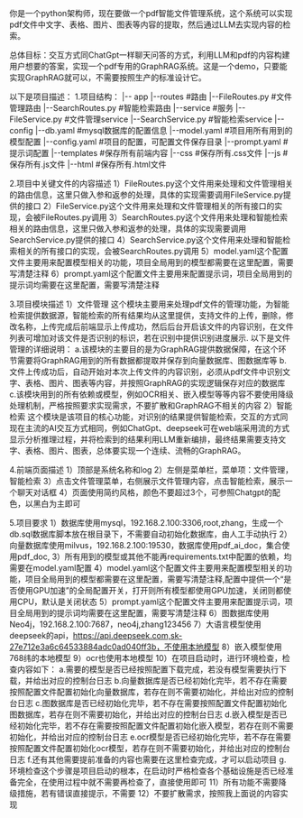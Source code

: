你是一个python架构师，现在要做一个pdf智能文件管理系统，这个系统可以实现pdf文件中文字、表格、图片、图表等内容的提取，然后通过LLM去实现内容的检索。

总体目标：交互方式同ChatGpt一样聊天问答的方式，利用LLM和pdf的内容构建用户想要的答案，实现一个pdf专用的GraphRAG系统。这是一个demo，只要能实现GraphRAG就可以，不需要按照生产的标准设计它。

以下是项目描述：
1.项目结构：
|-- app
	|--routes #路由
		|--FileRoutes.py #文件管理路由
		|--SearchRoutes.py #智能检索路由
	|--service #服务
		|--FileService.py #文件管理service
		|--SearchService.py #智能检索service
|--config
	|--db.yaml #mysql数据库的配置信息
	|--model.yaml #项目用所有用到的模型配置
	|--config.yaml #项目的配置，可配置文件保存目录
	|--prompt.yaml #提示词配置
|--templates #保存所有前端内容
	|--css #保存所有.css文件
	|--js #保存所有.js文件
	|--html #保存所有.html文件

2.项目中关键文件的内容描述
1）FileRoutes.py这个文件用来处理和文件管理相关的路由信息，这里只做入参和返参的处理，具体的实现需要调用FileService.py提供的接口
2）FileService.py这个文件用来处理和文件管理相关的所有接口的实现，会被FileRoutes.py调用
3）SearchRoutes.py这个文件用来处理和智能检索相关的路由信息，这里只做入参和返参的处理，具体的实现需要调用SearchService.py提供的接口
4）SearchService.py这个文件用来处理和智能检索相关的所有接口的实现，会被SearchRoutes.py调用
5）model.yaml这个配置文件主要用来配置模型相关的功能，项目全局用到的模型都需要在这里配置，需要写清楚注释
6）prompt.yaml这个配置文件主要用来配置提示词，项目全局用到的提示词均需要在这里配置，需要写清楚注释

3.项目模块描述
1）文件管理
这个模块主要用来处理pdf文件的管理功能，为智能检索提供数据源，智能检索的所有结果均从这里提供，支持文件的上传，删除，修改名称，上传完成后前端显示上传成功，然后后台开启该文件的内容识别，在文件列表可增加对该文件是否识别的标识，若在识别中提供识别进度展示.
以下是文件管理的详细说明：
a.该模块的主要目的是为GraphRAG提供数据保障，在这个环节需要将GraphRAG用到的所有数据都提取并保存到向量数据库、图数据库等
b.文件上传成功后，自动开始对本次上传文件的内容识别，必须从pdf文件中识别文字、表格、图片、图表等内容，并按照GraphRAG的实现逻辑保存对应的数据库
c.该模块用到的所有依赖或模型，例如OCR相关、嵌入模型等等内容不要使用降级处理机制，严格按照要求实现需求，不要扩散和GraphRAG不相关的内容
2）智能检索
这个模块是该项目的核心功能，对识别的结果提供智能检索，交互的方式同现在主流的AI交互方式相同，例如ChatGpt、deepseek可在web端采用流的方式显示分析推理过程，并将检索到的结果利用LLM重新编排，最终结果需要支持文字、表格、图片、图表，总体要实现一个连续、流畅的GraphRAG。

4.前端页面描述
1）顶部是系统名称和log
2）左侧是菜单栏，菜单项：文件管理，智能检索
3）点击文件管理菜单，右侧展示文件管理内容，点击智能检索，展示一个聊天对话框
4）页面使用简约风格，颜色不要超过3个，可参照Chatgpt的配色，以黑白为主即可

5.项目要求
1）数据库使用mysql，192.168.2.100:3306,root,zhang，生成一个db.sql数据库脚本放在根目录下，不需要自动初始化数据库，由人工手动执行
2）向量数据库使用milvus，192.168.2.100:19530，数据库使用pdf_ai_doc，集合使用pdf_doc,
3）所有用到的模型或其他不能再requirements.txt中配置的依赖，均需要在model.yaml配置
4）model.yaml这个配置文件主要用来配置模型相关的功能，项目全局用到的模型都需要在这里配置，需要写清楚注释,配置中提供一个“是否使用GPU加速”的全局配置开关，打开则所有模型都使用GPU加速，关闭则都使用CPU，默认是关闭状态
5）prompt.yaml这个配置文件主要用来配置提示词，项目全局用到的提示词均需要在这里配置，需要写清楚注释
6）图数据库使用Neo4j，192.168.2.100:7687，neo4j,zhang123456
7）大语言模型使用deepseek的api，https://api.deepseek.com,sk-27e712e3a6c64533884adc0ad040ff3b，不使用本地模型
8）嵌入模型使用768纬的本地模型
9）ocr也使用本地模型
10）在项目启动时，进行环境检查，检查内容如下：
a.需要的模型是否已经按照配置下载完成，若没有模型需要执行下载，并给出对应的控制台日志
b.向量数据库是否已经初始化完毕，若不存在需要按照配置文件配置初始化向量数据库，若存在则不需要初始化，并给出对应的控制台日志
c.图数据库是否已经初始化完毕，若不存在需要按照配置文件配置初始化图数据库，若存在则不需要初始化，并给出对应的控制台日志
d.嵌入模型是否已经初始化完毕，若不存在需要按照配置文件配置初始化嵌入模型，若存在则不需要初始化，并给出对应的控制台日志
e.ocr模型是否已经初始化完毕，若不存在需要按照配置文件配置初始化ocr模型，若存在则不需要初始化，并给出对应的控制台日志
f.还有其他需要提前准备的内容也需要在这里检查完成，才可以启动项目
g.环境检查这个步骤是项目启动的根本，在启动时严格检查各个基础设施是否已经准备完全，在使用过程中就不需要再检查了，直接使用即可
11）所有功能不需要降级措施，若有错误直接提示，不需要
12）不要扩散需求，按照我上面说的内容实现


